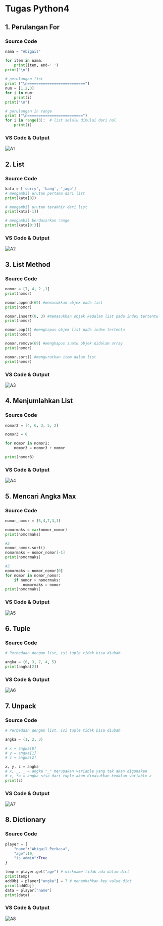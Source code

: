 # Tugas Python4
## 1. Perulangan For
### Source Code

```py
nama = "Abigail"

for item in nama:
    print(item, end=' ')
print("\n")
    
# perulangan list
print ("\n==========================")
num = [1,2,3]
for i in num:
    print(i)
print("\n")   

# perulangan in range
print ("\n=========================")
for i in range(3):  # list selalu dimulai dari nol
    print(i) 
```
### VS Code & Output
![A1](https://user-images.githubusercontent.com/93004722/140848349-cc7a5529-a7cc-4032-8ba3-7f451c16cbef.PNG)

## 2. List
### Source Code

```py
kata = ['sorry', 'bang', 'jago']
# mengambil urutan pertama dari list
print(kata[0])

# mengambil urutan terakhir dari list
print(kata[-1])

# mengambil berdasarkan range
print(kata[0:3])
```
### VS Code & Output
![A2](https://user-images.githubusercontent.com/93004722/140849207-068e1131-d987-416b-99ad-097eec2c570a.PNG)

## 3. List Method
### Source Code

```py
nomor = [7, 4, 2 ,1]
print(nomor)

nomor.append(69) #memasukkan objek pada list
print(nomor)

nomor.insert(0, 3) #memasukkan objek kedalam list pada index tertentu
print(nomor)

nomor.pop(1) #menghapus objek list pada index tertentu
print(nomor)

nomor.remove(69) #menghapus suatu objek didalam array
print(nomor)

nomor.sort() #mengurutkan item dalam list
print(nomor)
```
### VS Code & Output
![A3](https://user-images.githubusercontent.com/93004722/140849906-fc642467-7e7e-41c2-8fe4-76e063b28db3.PNG)

## 4. Menjumlahkan List
### Source Code

```py
nomor2 = [4, 6, 3, 5, 2]

nomor3 = 0

for nomor in nomor2:
    nomor3 = nomor3 + nomor

print(nomor3)
```
### VS Code & Output
![A4](https://user-images.githubusercontent.com/93004722/140851493-31cf1c3f-e89b-4356-8742-0555e56d4d33.PNG)

## 5. Mencari Angka Max
### Source Code

```py
nomor_nomor = [5,4,7,3,1]

nomormaks = max(nomor_nomor)
print(nomormaks)

#2
nomor_nomor.sort()
nomormaks = nomor_nomor[-1]
print(nomormaks)

#3
nomormaks = nomor_nomor[0]
for nomor in nomor_nomor:
    if nomor > nomormaks:
        nomormaks = nomor
print(nomormaks)
```
### VS Code & Output
![A5](https://user-images.githubusercontent.com/93004722/140852227-71727321-85ff-4220-a84e-9e97fa0d565c.PNG)

## 6. Tuple
### Source Code

```py
# Perbedaan dengan list, isi tuple tidak bisa diubah

angka = (6, 3, 7, 4, 5)
print(angka[2])
```
### VS Code & Output
![A6](https://user-images.githubusercontent.com/93004722/140853358-2e1289bc-e077-4d21-a96e-100aa17af743.PNG)

## 7. Unpack
### Source Code

```py
# Perbedaan dengan list, isi tuple tidak bisa diubah

angka = (1, 2, 3)

# x = angka[0]
# y = angka[1]
# z = angka[2]

x, y, z = angka
# x, _, _ = angka "_" merupakan variable yang tak akan digunakan
# x, *a = angka sisa dari tuple akan dimasukkan kedalam variable a
print(z)
```
### VS Code & Output
![A7](https://user-images.githubusercontent.com/93004722/140865428-ade8018d-ea46-423f-8d2e-9a59dd9cdb8b.PNG)

## 8. Dictionary
### Source Code

```py
player = {
    "name":"Abigail Perkasa",
    "age":19,
    "is_admin":True
}

temp = player.get("age") # nickname tidak ada dalam dict
print(temp)
addObj = player["angka"] = 7 # menambahkan key value dict
print(addObj)
data = player["name"]
print(data)
```
### VS Code & Output
![A8](https://user-images.githubusercontent.com/93004722/140866577-df5205c9-d5f4-49b4-bbb8-65852ee56c08.PNG)

